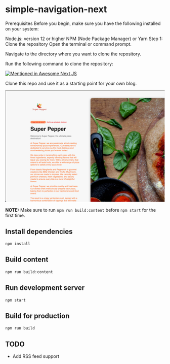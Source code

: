 # simple-navigation-next

Prerequisites
Before you begin, make sure you have the following installed on your system:

Node.js: version 12 or higher
NPM (Node Package Manager) or Yarn
Step 1: Clone the repository
Open the terminal or command prompt.

Navigate to the directory where you want to clone the repository.

Run the following command to clone the repository:

[![Mentioned in Awesome Next JS](https://awesome.re/mentioned-badge.svg)](https://github.com/unicodeveloper/awesome-nextjs)

Clone this repo and use it as a starting point for your own blog.

![image info](assets/screen-super-pepper.png)


**NOTE:** Make sure to run `npm run build:content` before `npm start` for the first time.

## Install dependencies

```sh
npm install
```

## Build content

```sh
npm run build:content
```

## Run development server

```sh
npm start
```

## Build for production

```sh
npm run build
```

## TODO

- Add RSS feed support
